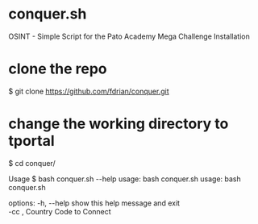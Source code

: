# conquer.sh
OSINT - Simple Script for the Pato Academy Mega Challenge
Installation
# clone the repo
$ git clone https://github.com/fdrian/conquer.git

# change the working directory to tportal
$ cd conquer/

Usage
$ bash conquer.sh --help
usage: bash conquer.sh 
usage: bash conquer.sh <COUNTRY-CODE>

options:
  -h, --help            show this help message and exit  
  -cc <COUNTRY-CODE>,   Country Code to Connect
  
